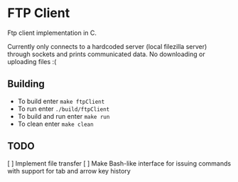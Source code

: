 # FTP Client

Ftp client implementation in C.

Currently only connects to a hardcoded server (local filezilla server) through sockets and prints communicated data. No downloading or uploading files :(

## Building

- To build enter `make ftpClient`
- To run enter `./build/ftpClient`
- To build and run enter `make run`
- To clean enter `make clean`

## TODO

[ ] Implement file transfer
[ ] Make Bash-like interface for issuing commands with support for tab and arrow key history

